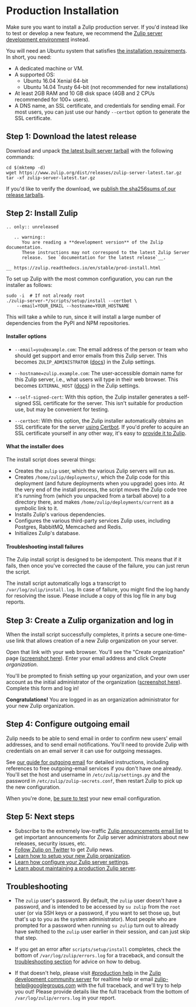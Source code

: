 # Production Installation

Make sure you want to install a Zulip production server. If you'd
instead like to test or develop a new feature, we recommend the
[Zulip server development environment](../development/overview.html#requirements) instead.

You will need an Ubuntu system that satisfies
[the installation requirements](../production/requirements.html).  In short,
you need:
* A dedicated machine or VM.
* A supported OS:
  * Ubuntu 16.04 Xenial 64-bit
  * Ubuntu 14.04 Trusty 64-bit (not recommended for new installations)
* At least 2GB RAM and 10 GB disk space (4GB and 2 CPUs recommended for 100+ users).
* A DNS name, an SSL certificate, and credentials for sending email.
  For most users, you can just use our handy `--certbot` option to
  generate the SSL certificate.

## Step 1: Download the latest release

Download and unpack [the latest built server
tarball](https://www.zulip.org/dist/releases/zulip-server-latest.tar.gz)
with the following commands:

```
cd $(mktemp -d)
wget https://www.zulip.org/dist/releases/zulip-server-latest.tar.gz
tar -xf zulip-server-latest.tar.gz
```

If you'd like to verify the download, we
[publish the sha256sums of our release tarballs](https://www.zulip.org/dist/releases/SHA256SUMS.txt).

## Step 2: Install Zulip

```eval_rst
.. only:: unreleased

   .. warning::
      You are reading a **development version** of the Zulip documentation.
      These instructions may not correspond to the latest Zulip Server
      release.  See `documentation for the latest release`__.

__ https://zulip.readthedocs.io/en/stable/prod-install.html
```

To set up Zulip with the most common configuration, you can run the
installer as follows:

```
sudo -i  # If not already root
./zulip-server-*/scripts/setup/install --certbot \
    --email=YOUR_EMAIL --hostname=YOUR_HOSTNAME
```

This will take a while to run, since it will install a large number of
dependencies from the PyPI and NPM repositories.

#### Installer options

* `--email=you@example.com`: The email address of the person or team
  who should get support and error emails from this Zulip server.
  This becomes `ZULIP_ADMINISTRATOR` ([docs][doc-settings]) in the
  Zulip settings.

* `--hostname=zulip.example.com`: The user-accessible domain name for
  this Zulip server, i.e., what users will type in their web browser.
  This becomes `EXTERNAL_HOST` ([docs][doc-settings]) in the Zulip
  settings.

* `--self-signed-cert`: With this option, the Zulip installer
  generates a self-signed SSL certificate for the server.  This isn't
  suitable for production use, but may be convenient for testing.

* `--certbot`: With this option, the Zulip installer automatically
  obtains an SSL certificate for the server [using Certbot][doc-certbot].
  If you'd prefer to acquire an SSL certificate yourself in any other
  way, it's easy to [provide it to Zulip][doc-ssl-manual].

[doc-settings]: ../production/settings.html
[doc-certbot]: ../production/ssl-certificates.html#certbot-recommended
[doc-ssl-manual]: ../production/ssl-certificates.html#manual-install

#### What the installer does

The install script does several things:
* Creates the `zulip` user, which the various Zulip servers will run as.
* Creates `/home/zulip/deployments/`, which the Zulip code for this
deployment (and future deployments when you upgrade) goes into.  At the
very end of the install process, the script moves the Zulip code tree
it's running from (which you unpacked from a tarball above) to a
directory there, and makes `/home/zulip/deployments/current` as a
symbolic link to it.
* Installs Zulip's various dependencies.
* Configures the various third-party services Zulip uses, including
Postgres, RabbitMQ, Memcached and Redis.
* Initializes Zulip's database.

#### Troubleshooting install failures

The Zulip install script is designed to be idempotent.  This means
that if it fails, then once you've corrected the cause of the failure,
you can just rerun the script.

The install script automatically logs a transcript to
`/var/log/zulip/install.log`.  In case of failure, you might find the
log handy for resolving the issue.  Please include a copy of this log
file in any bug reports.

## Step 3: Create a Zulip organization and log in

When the install script successfully completes, it prints a secure
one-time-use link that allows creation of a new Zulip organization on
your server.

Open that link with your web browser. You'll see the "Create
organization" page ([screenshot here](../_static/zulip-create-realm.png)).
Enter your email address and click *Create organization*.

You'll be prompted to finish setting up your organization, and your
own user account as the initial administrator of the organization
([screenshot here](../_static/zulip-create-user-and-org.png)).
Complete this form and log in!

**Congratulations!** You are logged in as an organization
administrator for your new Zulip organization.

## Step 4: Configure outgoing email

Zulip needs to be able to send email in order to confirm new users'
email addresses, and to send email notifications.  You'll need to
provide Zulip with credentials on an email server it can use for
outgoing messages.

See [our guide for outgoing email](email.html) for detailed
instructions, including references to free outgoing-email services if
you don't have one already.  You'll set the host and username in
`/etc/zulip/settings.py` and the password in
`/etc/zulip/zulip-secrets.conf`, then restart Zulip to pick up the new
configuration.

When you're done, [be sure to
test](email.html#testing-and-troubleshooting) your new email
configuration.

## Step 5: Next steps

* Subscribe to the extremely low-traffic
[Zulip announcements email list](https://groups.google.com/forum/#!forum/zulip-announce)
to get important announcements for Zulip server administrators about
new releases, security issues, etc.
* [Follow Zulip on Twitter](https://twitter.com/zulip) to get Zulip news.
* [Learn how to setup your new Zulip organization][realm-admin-docs].
* [Learn how configure your Zulip server settings](settings.html).
* [Learn about maintaining a production Zulip server](../production/maintain-secure-upgrade.html).

## Troubleshooting

* The `zulip` user's password.  By default, the `zulip` user doesn't
have a password, and is intended to be accessed by `su zulip` from the
`root` user (or via SSH keys or a password, if you want to set those
up, but that's up to you as the system administrator).  Most people
who are prompted for a password when running `su zulip` turn out to
already have switched to the `zulip` user earlier in their session,
and can just skip that step.

* If you get an error after `scripts/setup/install` completes, check
the bottom of `/var/log/zulip/errors.log` for a traceback, and consult
the [troubleshooting section](troubleshooting.html) for advice on
how to debug.

* If that doesn't help, please visit
[#production help](https://chat.zulip.org/#narrow/stream/production.20help)
in the [Zulip development community server](../contributing/chat-zulip-org.html) for
realtime help or email zulip-help@googlegroups.com with the full
traceback, and we'll try to help you out!  Please provide details like
the full traceback from the bottom of `/var/log/zulip/errors.log` in
your report.

[realm-admin-docs]: https://zulipchat.com/help/getting-your-organization-started-with-zulip
